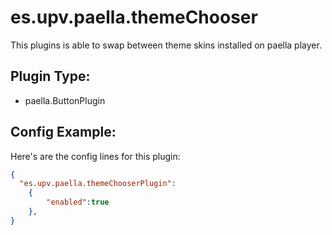 # es.upv.paella.themeChooser

This plugins is able to swap between theme skins installed on paella player.

## Plugin Type:

- paella.ButtonPlugin

## Config Example:

Here's are the config  lines for this plugin:

```json
{
  "es.upv.paella.themeChooserPlugin":  
	{
		"enabled":true
	},
}
```

